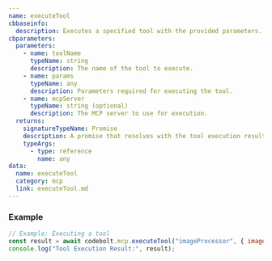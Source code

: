 ```yaml
---
name: executeTool
cbbaseinfo:
  description: Executes a specified tool with the provided parameters.
cbparameters:
  parameters:
    - name: toolName
      typeName: string
      description: The name of the tool to execute.
    - name: params
      typeName: any
      description: Parameters required for executing the tool.
    - name: mcpServer
      typeName: string (optional)
      description: The MCP server to use for execution.
  returns:
    signatureTypeName: Promise
    description: A promise that resolves with the tool execution result.
    typeArgs:
      - type: reference
        name: any
data:
  name: executeTool
  category: mcp
  link: executeTool.md
---
```

<CBBaseInfo/>
<CBParameters/>

### Example

```js
// Example: Executing a tool
const result = await codebolt.mcp.executeTool("imageProcessor", { imageUrl: "https://example.com/image.jpg" });
console.log("Tool Execution Result:", result);

```